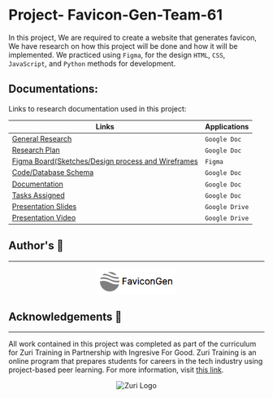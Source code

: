 # Project- Favicon-Gen-Team-61

In this project, We are required to create a website that generates favicon, We have research on how this project will be done and how it will be implemented. We practiced using `Figma`, for the design  `HTML`, `CSS`, `JavaScript`, and `Python` methods for development.

## Documentations:

Links to research documentation used in this project:

| Links                           | Applications                                                                                               |
| ------------------------------ | -------------------------------------------------------------------------------------------------------- |
|  <a href="https://docs.google.com/document/d/1J7jvr_cC2xHMY3fqC1iIx4ISejJeYngvs3YTUyIvJDg/edit?usp=sharing" target="_blank">General Research </a>    | `Google Doc`
|  <a href="https://docs.google.com/document/d/1iPOrgBsVoZLxWLDlNoKJTO68XdPQKQkox_z0x3UbDsI/edit?usp=sharing" target="_blank">Research Plan </a>         | `Google Doc` |
|  <a href="https://www.figma.com/file/GXumf5kE5GpBzONYjwI777/Figma-Board(Sketches%2C-Design-Process-and-Wireframes)">Figma Board(Sketches/Design process and Wireframes </a> | `Figma` 
|  <a href="https://docs.google.com/document/d/1jYRDjfemjcdwbSf-1EUHfGZfJd5w4qwP_8_4cwW6_eQ/edit?usp=sharing" target="_blank">Code/Database Schema </a>         | `Google Doc`
|  <a href="https://docs.google.com/document/d/1h7ol75ae1TyfFx5nAH65R7BK88G9XE1cAjl5Egf4zXs/edit?usp=sharing" target="_blank">Documentation </a>         | `Google Doc`
|  <a href="https://docs.google.com/document/d/1MY5n5dAGVdFSj9oF6cmsuklzIqamOuMOgozWDF0N4Ok/edit?usp=sharing" target="_blank">Tasks Assigned </a> | `Google Doc`
|  <a href="https://drive.google.com/file/d/1EHw0ChnoGrhGo51LGniFGDzbhbM3v28K/view?usp=sharing" target="_blank">Presentation Slides </a>         | `Google Drive`
|  <a href="link" target="_blank">Presentation Video </a>         | `Google Drive`

## Author's :page_with_curl:
---
<p align="center">
<img src="https://github.com/Izimartin/Zuriboard_Internship/blob/main/favicon-logo-removebg-preview.png?raw=true"
       alt="Favicon-Gen Logo"
  >
</p>

## Acknowledgements :pray:
---
All work contained in this project was completed as part of the curriculum for
Zuri Training in Partnership with Ingresive For Good. Zuri Training is an online program that prepares students for careers in the tech industry
using project-based peer learning. For more information, visit
[this link](https://www.zuriboard.com//).

<p align="center">
  <img src="https://res.cloudinary.com/zuri-team/image/upload/zuriboard/tenant-logo/wmqxdxt4skv05wsvc21o.png"
       alt="Zuri Logo"
  >
</p>

